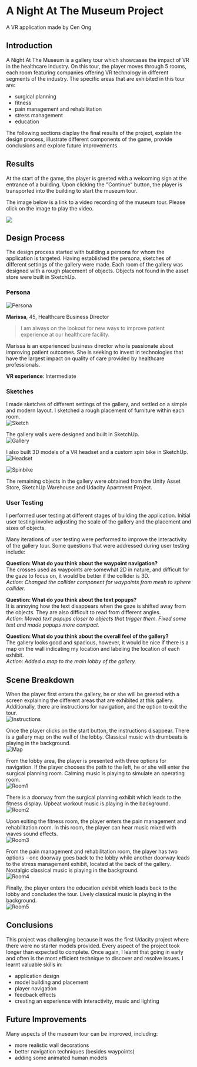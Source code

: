 # A Night At The Museum Project
A VR application made by Cen Ong

## Introduction 
A Night At The Museum is a gallery tour which showcases the impact of VR in the healthcare industry. On this tour, the player moves through 5 rooms, each room featuring companies offering VR technology in different segments of the industry. The specific areas that are exhibited in this tour are:
- surgical planning
- fitness
- pain management and rehabilitation
- stress management
- education

The following sections display the final results of the project, explain the design process, illustrate different components of the game, provide conclusions and explore future improvements.

## Results

At the start of the game, the player is greeted with a welcoming sign at the entrance of a building. Upon clicking the "Continue" button, the player is transported into the building to start the museum tour.

The image below is a link to a video recording of the museum tour. Please click on the image to play the video.

[![](https://img.youtube.com/vi/q2bZ7hpQXsE/0.jpg)](https://www.youtube.com/watch?v=q2bZ7hpQXsE "VR Experience on iPhone")

## Design Process

The design process started with building a persona for whom the application is targeted. Having established the persona, sketches of different settings of the gallery were made. Each room of the gallery was designed with a rough placement of objects. Objects not found in the asset store were built in SketchUp.

### Persona

![](media/persona.png?raw=true "Persona")

**Marissa**, 45, Healthcare Business Director

>I am always on the lookout for new ways to improve patient experience at our healthcare facility.

Marissa is an experienced business director who is passionate about improving patient outcomes. She is seeking to invest in technologies that have the largest impact on quality of care provided by healthcare professionals. 

**VR experience**: Intermediate

### Sketches

I made sketches of different settings of the gallery, and settled on a simple and modern layout. I sketched a rough placement of furniture within each room.  
![](media/sketch.png?raw=true "Sketch")

The gallery walls were designed and built in SketchUp.  
![](media/gallerywalls.png?raw=true "Gallery")

I also built 3D models of a VR headset and a custom spin bike in SketchUp.  
![](media/headset.png?raw=true "Headset")

![](media/spinbike.png?raw=true "Spinbike")

The remaining objects in the gallery were obtained from the Unity Asset Store, SketchUp Warehouse and Udacity Apartment Project.

### User Testing

I performed user testing at different stages of building the application. Initial user testing involve adjusting the scale of the gallery and the placement and sizes of objects.   

Many iterations of user testing were performed to improve the interactivity of the gallery tour. Some questions that were addressed during user testing include:

**Question: What do you think about the waypoint navigation?**  
The crosses used as waypoints are somewhat 2D in nature, and difficult for the gaze to focus on, it would be better if the collider is 3D.  
*Action: Changed the collider component for waypoints from mesh to sphere collider.*

**Question: What do you think about the text popups?**  
It is annoying how the text disappears when the gaze is shifted away from the objects. They are also difficult to read from different angles.  
*Action: Moved text popups closer to objects that trigger them. Fixed some text and made popups more compact.*

**Question: What do you think about the overall feel of the gallery?**  
The gallery looks good and spacious, however, it would be nice if there is a map on the wall indicating my location and labeling the location of each exhibit.  
*Action: Added a map to the main lobby of the gallery.*  

## Scene Breakdown

When the player first enters the gallery, he or she will be greeted with a screen explaining the different areas that are exhibited at this gallery. Additionally, there are instructions for navigation, and the option to exit the tour.  
![](media/instructions.png?raw=true "Instructions")

Once the player clicks on the start button, the instructions disappear. There is a gallery map on the wall of the lobby. Classical music with drumbeats is playing in the background.  
![](media/gallerymap.png?raw=true "Map")

From the lobby area, the player is presented with three options for navigation. If the player chooses the path to the left, he or she will enter the surgical planning room. Calming music is playing to simulate an operating room.  
![](media/room1.png?raw=true "Room1")

There is a doorway from the surgical planning exhibit which leads to the fitness display. Upbeat workout music is playing in the background.  
![](media/room2.png?raw=true "Room2")

Upon exiting the fitness room, the player enters the pain management and rehabilitation room. In this room, the player can hear music mixed with waves sound effects.  
![](media/room3.png?raw=true "Room3")

From the pain management and rehabilitation room, the player has two options - one doorway goes back to the lobby while another doorway leads to the stress management exhibit, located at the back of the gallery. Nostalgic classical music is playing in the background.  
![](media/room4.png?raw=true "Room4")

Finally, the player enters the education exhibit which leads back to the lobby and concludes the tour. Lively classical music is playing in the background.  
![](media/room5.png?raw=true "Room5")

## Conclusions 

This project was challenging because it was the first Udacity project where there were no starter models provided. Every aspect of the project took longer than expected to complete. Once again, I learnt that going in early and often is the most efficient technique to discover and resolve issues. I learnt valuable skills in:
- application design
- model building and placement
- player navigation
- feedback effects
- creating an experience with interactivity, music and lighting

## Future Improvements

Many aspects of the museum tour can be improved, including:
- more realistic wall decorations
- better navigation techniques (besides waypoints)
- adding some animated human models